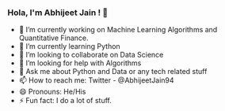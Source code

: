 ### Hola, I'm Abhijeet Jain ! 👋

- 🔭 I’m currently working on Machine Learning Algorithms and Quantitative Finance.
- 🌱 I’m currently learning Python
- 👯 I’m looking to collaborate on Data Science
- 🤔 I’m looking for help with Algorithms
- 💬 Ask me about Python and Data or any tech related stuff
- 📫 How to reach me: Twitter - @AbhijeetJain94
- 😄 Pronouns: He/His
- ⚡ Fun fact: I do a lot of stuff.

